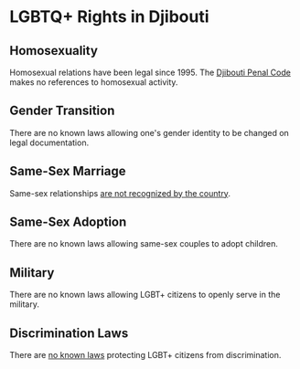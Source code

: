 # LGBTQ+ Rights in Djibouti

## Homosexuality
Homosexual relations have been legal since 1995. The [Djibouti Penal Code](https://web.archive.org/web/20161025215235/https://www.unodc.org/tldb/pdf/Djibouti_Penal_Code_Fr.pdf) makes no references to homosexual activity.

## Gender Transition
There are no known laws allowing one's gender identity to be changed on legal documentation.

## Same-Sex Marriage
Same-sex relationships [are not recognized by the country](https://ilga.org/downloads/2017/ILGA_State_Sponsored_Homophobia_2017_WEB.pdf).

## Same-Sex Adoption
There are no known laws allowing same-sex couples to adopt children.

## Military
There are no known laws allowing LGBT+ citizens to openly serve in the military.

## Discrimination Laws
There are [no known laws](https://web.archive.org/web/20110514180952/http://paei.state.gov/documents/organization/160118.pdf) protecting LGBT+ citizens from discrimination.
